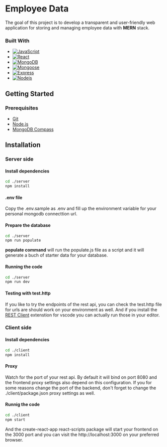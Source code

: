 # Employee Data
<a id="readme-top"></a>

The goal of this project is to develop a transparent and user-friendly web application for storing and managing employee data with **MERN** stack.

### Built With
<a id="built-with"></a>

* [![JavaScript][JavaScript.com]][JavaScript-url]
* [![React][React.js]][React-url]
* [![MongoDB][Mongodb.com]][Mongodb-url]
* [![Mongoose][Mongoose.com]][Mongoose-url]
* [![Express][Express.com]][Express-url]
* [![Nodejs][Nodejs.com]][Nodejs-url]


<!-- GETTING STARTED -->
## Getting Started
<a id="getting-started"></a>

### Prerequisites
<a id="prerequisites"></a>

- [Git](https://git-scm.com/book/en/v2/Getting-Started-Installing-Git)
- [Node.js](https://nodejs.org/)
- [MongoDB Compass](https://www.mongodb.com/products/tools/compass)

## Installation

### Server side

#### Install dependencies
```bash
cd ./server
npm install
```

#### .env file
Copy the .env.sample as .env and fill up the environment variable for your personal mongodb connecttion url.

#### Prepare the database

```bash
cd ./server
npm run populate
```

**populate command** will run the populate.js file as a script and it will generate a buch of starter data for your database. 

#### Running the code

```bash
cd ./server
npm run dev
```

#### Testing with test.http

If you like to try the endpoints of the rest api, you can check the test.http file for urls are should work on your environment as well. And if you install the [REST Client](https://marketplace.visualstudio.com/items?itemName=humao.rest-client) extenstion for vscode you can actually run those in your editor.



### Client side

#### Install dependencies

```bash
cd ./client
npm install
```

#### Proxy

Watch for the port of your rest api. By default it will bind on port 8080 and the frontend proxy settings also depend on this configuration. If you for some reasons change the port of the backend, don't forget to change the ./client/package.json proxy settings as well.

#### Runnig the code

```bash
cd ./client
npm start
```

And the create-react-app react-scripts package will start your frontend on the 3000 port and you can visit the http://localhost:3000 on your preferred browser.

<!-- MARKDOWN LINKS & IMAGES -->
<!-- https://www.markdownguide.org/basic-syntax/#reference-style-links -->
[linkedin-shield]: https://img.shields.io/badge/LinkedIn-frontend?logo=Linkedin&logoColor=black&labelColor=blue&color=blue
[linkedin-url]: https://linkedin.com/in/sára-soós-251772305
[product-screenshot]: images/screenshot.png
[React.js]: https://img.shields.io/badge/React-20232A?style=for-the-badge&logo=react&labelColor=yellow&color=yellow
[React-url]: https://reactjs.org/
[JavaScript.com]: https://img.shields.io/badge/JavaScript-language?style=for-the-badge&logo=javascript&labelColor=lightblue&color=lightblue
[JavaScript-url]: https://developer.mozilla.org/en-US/docs/Web/JavaScript
[Express.com]: https://img.shields.io/badge/Express.js-js?style=for-the-badge&logo=Express&labelColor=red&color=red
[Express-url]: https://expressjs.com/
[Nodejs.com]: https://img.shields.io/badge/Node.js-js?style=for-the-badge&logo=Node.js&labelColor=orange&color=orange
[Nodejs-url]: https://nodejs.org/en
[Mongodb.com]: https://img.shields.io/badge/MongoDB-js?style=for-the-badge&logo=MongoDB&labelColor=lightgreen&color=lightgreen
[Mongodb-url]: https://www.mongodb.com/
[Mongoose.com]: https://img.shields.io/badge/Mongoose-js?style=for-the-badge&logo=Mongoose&labelColor=lightgrey&color=lightgrey
[Mongoose-url]: https://mongoosejs.com/docs/
